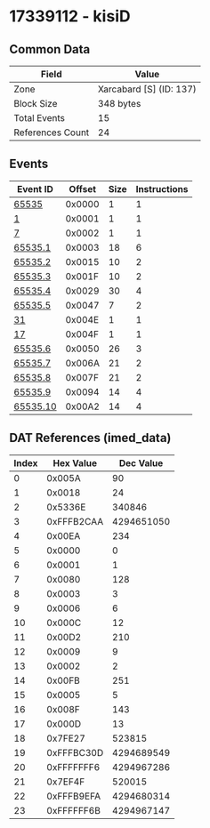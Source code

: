 # 17339112 - kisiD

## Common Data

| Field            | Value                   |
|------------------|-------------------------|
| Zone             | Xarcabard [S] (ID: 137) |
| Block Size       | 348 bytes               |
| Total Events     | 15                      |
| References Count | 24                      |

## Events

| Event ID                  | Offset   |   Size |   Instructions |
|---------------------------|----------|--------|----------------|
| [65535](./65535.md)       | 0x0000   |      1 |              1 |
| [1](./1.md)               | 0x0001   |      1 |              1 |
| [7](./7.md)               | 0x0002   |      1 |              1 |
| [65535.1](./65535.1.md)   | 0x0003   |     18 |              6 |
| [65535.2](./65535.2.md)   | 0x0015   |     10 |              2 |
| [65535.3](./65535.3.md)   | 0x001F   |     10 |              2 |
| [65535.4](./65535.4.md)   | 0x0029   |     30 |              4 |
| [65535.5](./65535.5.md)   | 0x0047   |      7 |              2 |
| [31](./31.md)             | 0x004E   |      1 |              1 |
| [17](./17.md)             | 0x004F   |      1 |              1 |
| [65535.6](./65535.6.md)   | 0x0050   |     26 |              3 |
| [65535.7](./65535.7.md)   | 0x006A   |     21 |              2 |
| [65535.8](./65535.8.md)   | 0x007F   |     21 |              2 |
| [65535.9](./65535.9.md)   | 0x0094   |     14 |              4 |
| [65535.10](./65535.10.md) | 0x00A2   |     14 |              4 |

## DAT References (imed_data)

|   Index | Hex Value   |   Dec Value |
|---------|-------------|-------------|
|       0 | 0x005A      |          90 |
|       1 | 0x0018      |          24 |
|       2 | 0x5336E     |      340846 |
|       3 | 0xFFFB2CAA  |  4294651050 |
|       4 | 0x00EA      |         234 |
|       5 | 0x0000      |           0 |
|       6 | 0x0001      |           1 |
|       7 | 0x0080      |         128 |
|       8 | 0x0003      |           3 |
|       9 | 0x0006      |           6 |
|      10 | 0x000C      |          12 |
|      11 | 0x00D2      |         210 |
|      12 | 0x0009      |           9 |
|      13 | 0x0002      |           2 |
|      14 | 0x00FB      |         251 |
|      15 | 0x0005      |           5 |
|      16 | 0x008F      |         143 |
|      17 | 0x000D      |          13 |
|      18 | 0x7FE27     |      523815 |
|      19 | 0xFFFBC30D  |  4294689549 |
|      20 | 0xFFFFFFF6  |  4294967286 |
|      21 | 0x7EF4F     |      520015 |
|      22 | 0xFFFB9EFA  |  4294680314 |
|      23 | 0xFFFFFF6B  |  4294967147 |
